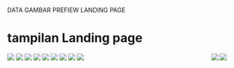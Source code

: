 DATA GAMBAR PREFIEW LANDING PAGE

# tampilan Landing page
<img src="https://raw.githubusercontent.com/Biequl/DataGambar/main/Template%201.jpg" data-canonical-src="https://beetechmedia.my.id" style="max-width:40%;">
<img align="right" src="https://raw.githubusercontent.com/Biequl/DataGambar/main/Template%202.jpg" data-canonical-src="https://beetechmedia.my.id" style="max-width:40%;">
<img align="right" src="https://raw.githubusercontent.com/Biequl/DataGambar/main/Template%203.jpg" data-canonical-src="https://beetechmedia.my.id" style="max-width:40%;">
<img src="https://raw.githubusercontent.com/Biequl/DataGambar/main/Template%204.jpg" data-canonical-src="https://beetechmedia.my.id" style="max-width:70%;">
<img src="https://raw.githubusercontent.com/Biequl/DataGambar/main/Template%205.jpg" data-canonical-src="https://beetechmedia.my.id" style="max-width:70%;">
<img src="https://raw.githubusercontent.com/Biequl/DataGambar/main/Template%206.jpg" data-canonical-src="https://beetechmedia.my.id" style="max-width:100%;">
<img src="https://raw.githubusercontent.com/Biequl/DataGambar/main/Template%207.jpg" data-canonical-src="https://beetechmedia.my.id" style="max-width:100%;">
<img src="https://raw.githubusercontent.com/Biequl/DataGambar/main/Template%208.jpg" data-canonical-src="https://beetechmedia.my.id" style="max-width:100%;">
<img src="https://raw.githubusercontent.com/Biequl/DataGambar/main/Template%209.jpg" data-canonical-src="https://beetechmedia.my.id" style="max-width:100%;">
<img src="https://raw.githubusercontent.com/Biequl/DataGambar/main/Template%2010.jpg" data-canonical-src="https://beetechmedia.my.id" style="max-width:100%;">
<img src="https://raw.githubusercontent.com/Biequl/DataGambar/main/Template%2011.jpg" data-canonical-src="https://beetechmedia.my.id" style="max-width:100%;">
